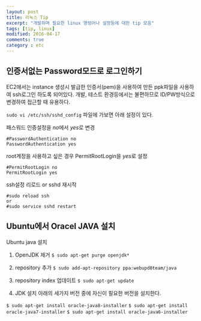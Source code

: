 ```yaml
---
layout: post
title: 리눅스 Tip
excerpt: "개발하며 필요한 linux 명렁어나 설정등에 대한 tip 모음"
tags: [tip, linux]
modified: 2016-04-17
comments: true
category : etc
---
```



인증서없는 Password모드로 로그인하기
------------------

EC2에서는 instance 생성시 발급한 인증서(pem)을 사용하여 만든 ppk파일을 사용하여 ssh로그인 하도록 되어있다.
개발, 테스트 환경등에서는 불편하므로 ID/PW방식으로 변경하여 접근할 때 유용하다.

`sudo vi /etc/ssh/sshd_config` 파일에 가보면 아래 설정이 있다.

패스워드 인증설정을 *no*에서 *yes*로 변경

~~~
#PasswordAuthentication no
PasswordAuthentication yes
~~~

root계정을 사용하고 싶은 경우 PermitRootLogin을 *yes*로 설정

~~~
#PermitRootLogin no
PermitRootLogin yes
~~~

ssh설정 리로드 or sshd 재시작
~~~
#sudo reload ssh
or 
#sudo service sshd restart
~~~



Ubuntu에서 Oracel JAVA 설치
------------------

Ubuntu java 설치

1) OpenJDK 제거
`$ sudo apt-get purge openjdk*`
 
2) repository 추가
`$ sudo add-apt-repository ppa:webupd8team/java`
 
3) repository index 업데이트
`$ sudo apt-get update`
 
4) JDK 설치
아래의 세가지 버전 중에 자신이 필요한 버전을 설치한다.

`$ sudo apt-get install oracle-java8-installer`
`$ sudo apt-get install oracle-java7-installer`
`$ sudo apt-get install oracle-java6-installer`
